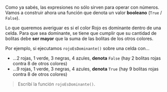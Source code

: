 Como ya sabés, las expresiones no sólo sirven para operar con números. Vamos a construir ahora una función que denota un valor **booleano** (`True` / `False`).

Lo que queremos averiguar es si el color Rojo es dominante dentro de una celda. Para que sea dominante, se tiene que cumplir que su cantidad de bolitas debe **ser mayor** que la suma de las bolitas de los otros colores.

Por ejemplo, si ejecutamos `rojoEsDominante()` sobre una celda con...

* ...2 rojas, 1 verde, 3 negras, 4 azules, **denota** `False` (hay 2 bolitas rojas contra 8 de otros colores)
* ...9 rojas, 1 verde, 3 negras, 4 azules, **denota** `True` (hay 9 bolitas rojas contra 8 de otros colores)

> Escribí la función `rojoEsDominante()`.